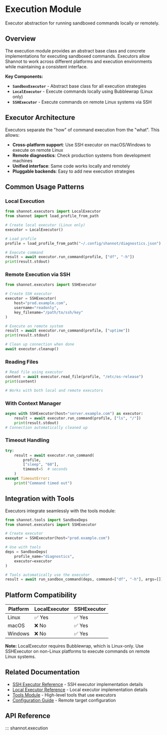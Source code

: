 # Execution Module

Executor abstraction for running sandboxed commands locally or remotely.

## Overview

The execution module provides an abstract base class and concrete implementations for executing sandboxed commands. Executors allow Shannot to work across different platforms and execution environments while maintaining a consistent interface.

**Key Components:**

- **`SandboxExecutor`** - Abstract base class for all execution strategies
- **`LocalExecutor`** - Execute commands locally using Bubblewrap (Linux only)
- **`SSHExecutor`** - Execute commands on remote Linux systems via SSH

## Executor Architecture

Executors separate the "how" of command execution from the "what". This allows:

- **Cross-platform support**: Use SSH executor on macOS/Windows to execute on remote Linux
- **Remote diagnostics**: Check production systems from development machines
- **Unified interface**: Same code works locally and remotely
- **Pluggable backends**: Easy to add new execution strategies

## Common Usage Patterns

### Local Execution

```python
from shannot.executors import LocalExecutor
from shannot import load_profile_from_path

# Create local executor (Linux only)
executor = LocalExecutor()

# Load profile
profile = load_profile_from_path("~/.config/shannot/diagnostics.json")

# Execute command
result = await executor.run_command(profile, ["df", "-h"])
print(result.stdout)
```

### Remote Execution via SSH

```python
from shannot.executors import SSHExecutor

# Create SSH executor
executor = SSHExecutor(
    host="prod.example.com",
    username="readonly",
    key_filename="/path/to/ssh/key"
)

# Execute on remote system
result = await executor.run_command(profile, ["uptime"])
print(result.stdout)

# Clean up connection when done
await executor.cleanup()
```

### Reading Files

```python
# Read file using executor
content = await executor.read_file(profile, "/etc/os-release")
print(content)

# Works with both local and remote executors
```

### With Context Manager

```python
async with SSHExecutor(host="server.example.com") as executor:
    result = await executor.run_command(profile, ["ls", "/"])
    print(result.stdout)
# Connection automatically cleaned up
```

### Timeout Handling

```python
try:
    result = await executor.run_command(
        profile,
        ["sleep", "60"],
        timeout=5  # seconds
    )
except TimeoutError:
    print("Command timed out")
```

## Integration with Tools

Executors integrate seamlessly with the tools module:

```python
from shannot.tools import SandboxDeps
from shannot.executors import SSHExecutor

# Create executor
executor = SSHExecutor(host="prod.example.com")

# Use with tools
deps = SandboxDeps(
    profile_name="diagnostics",
    executor=executor
)

# Tools automatically use the executor
result = await run_sandbox_command(deps, command=["df", "-h"], args=[])
```

## Platform Compatibility

| Platform | LocalExecutor | SSHExecutor |
|----------|---------------|-------------|
| Linux    | ✅ Yes        | ✅ Yes      |
| macOS    | ❌ No         | ✅ Yes      |
| Windows  | ❌ No         | ✅ Yes      |

**Note:** LocalExecutor requires Bubblewrap, which is Linux-only. Use SSHExecutor on non-Linux platforms to execute commands on remote Linux systems.

## Related Documentation

- [SSH Executor Reference](executors/ssh.md) - SSH executor implementation details
- [Local Executor Reference](executors/local.md) - Local executor implementation details
- [Tools Module](tools.md) - High-level tools that use executors
- [Configuration Guide](../configuration.md) - Remote target configuration

## API Reference

::: shannot.execution
